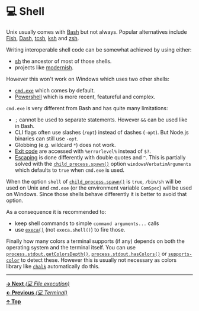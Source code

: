 # 💻 Shell

Unix usually comes with [Bash](https://www.gnu.org/software/bash/) but not
always. Popular alternatives include [Fish](https://fishshell.com/),
[Dash](http://man7.org/linux/man-pages/man1/dash.1.html),
[tcsh](https://linux.die.net/man/1/tcsh), [ksh](http://www.kornshell.com/) and
[zsh](http://www.zsh.org/).

Writing interoperable shell code can be somewhat achieved by using either:

- [sh](https://en.wikipedia.org/wiki/Bourne_shell) the ancestor of most of
  those shells.
- projects like [modernish](https://github.com/modernish/modernish).

However this won't work on Windows which uses two other shells:

- [`cmd.exe`](https://docs.microsoft.com/en-us/windows-server/administration/windows-commands/cmd)
  which comes by default.
- [Powershell](https://docs.microsoft.com/en-us/powershell/scripting/overview)
  which is more recent, featureful and complex.

`cmd.exe` is very different from Bash and has quite many limitations:

- `;` cannot be used to separate statements. However `&&` can be used like
  in Bash.
- CLI flags often use slashes (`/opt`) instead of dashes (`-opt`). But
  Node.js binaries can still use `-opt`.
- Globbing (e.g. wildcard `*`) does not work.
- [Exit code](https://en.wikipedia.org/wiki/Exit_status) are accessed with
  `%errorlevel%` instead of `$?`.
- [Escaping](https://ss64.com/nt/syntax-esc.html) is done differently with
  double quotes and `^`. This is partially solved with the
  [`child_process.spawn()`](https://nodejs.org/api/child_process.html#child_process_child_process_spawn_command_args_options)
  option `windowsVerbatimArguments` which defaults to `true` when `cmd.exe` is
  used.

When the option `shell` of
[`child_process.spawn()`](https://nodejs.org/api/child_process.html#child_process_child_process_spawn_command_args_options)
is `true`, `/bin/sh` will be used on Unix and `cmd.exe` (or the environment
variable `ComSpec`) will be used on Windows. Since those shells behave
differently it is better to avoid that option.

As a consequence it is recommended to:

- keep shell commands to simple `command arguments...` calls
- use [`execa()`](https://github.com/sindresorhus/execa) (not `execa.shell()`)
  to fire those.

Finally how many colors a terminal supports (if any) depends on both the
operating system and the terminal itself. You can use
[`process.stdout.getColorsDepth()`](https://nodejs.org/api/tty.html#tty_writestream_getcolordepth_env), [`process.stdout.hasColors()`](https://nodejs.org/api/tty.html#tty_writestream_hascolors_count_env) or
[`supports-color`](https://github.com/chalk/supports-color) to detect these.
However this is usually not necessary as colors library like
[`chalk`](https://github.com/chalk/chalk) automatically do this.

<hr>

[🡲 **Next** _(💻 File execution)_](file_execution.md)<br>
[🡰 **Previous** _(💻 Terminal)_](README.md)<br>
[🡱 **Top**](README.md)<br>
